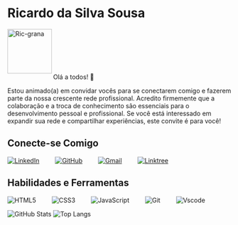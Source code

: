 # Ricardo da Silva Sousa
<img align="left" height="100px" width="100px" alt="Ric-grana" src="https://i.picasion.com/pic92/a8385fb65363bf3d5c3f39c529e1acea.gif">
<br> <br> <br> <br> <br>

Olá a todos! 👋

Estou animado(a) em convidar vocês para se conectarem comigo e fazerem parte da nossa crescente rede profissional. Acredito firmemente que a colaboração e a troca de conhecimento são essenciais para o desenvolvimento pessoal e profissional. Se você está interessado em expandir sua rede e compartilhar experiências, este convite é para você!

## Conecte-se Comigo

[![LinkedIn](https://img.shields.io/badge/LinkedIn-0077B5?style=for-the-badge&logo=linkedin&logoColor=white)](https://www.linkedin.com/in/ricardo-dev13/) &nbsp; &nbsp; &nbsp; &nbsp;
[![GitHub](https://img.shields.io/badge/GitHub-fff?style=for-the-badge&logo=github&logoColor=000)](https://github.com/RicSilva9) &nbsp; &nbsp; &nbsp; &nbsp;
[![Gmail](https://img.shields.io/badge/Gmail-333333?style=for-the-badge&logo=gmail&logoColor=red)](mailto:rssricardo82@gmail.com) &nbsp; &nbsp; &nbsp; &nbsp;
[![Linktree](https://img.shields.io/badge/linktree-939?style=for-the-badge&logo=linktree&logoColor=white)](https://ricsilva9.github.io/LinkTree/)
<br>

## Habilidades e Ferramentas

![HTML5](https://img.shields.io/badge/HTML5-E34F26?style=for-the-badge&logo=html5&logoColor=white) &nbsp; &nbsp; &nbsp; &nbsp;
![CSS3](https://img.shields.io/badge/CSS3-1572B6?style=for-the-badge&logo=css3&logoColor=white) &nbsp; &nbsp; &nbsp; &nbsp;
![JavaScript](https://img.shields.io/badge/JavaScript-F7DF1E?style=for-the-badge&logo=javascript&logoColor=black) &nbsp; &nbsp; &nbsp; &nbsp;
![Git](https://img.shields.io/badge/GIT-E44C30?style=for-the-badge&logo=git&logoColor=white) &nbsp; &nbsp; &nbsp; &nbsp;
![Vscode](https://img.shields.io/badge/Vscode-007ACC?style=for-the-badge&logo=visual-studio-code&logoColor=white)

![GitHub Stats](https://github-readme-stats.vercel.app/api?username=RicSilva9&theme=transparent&bg_color=2D0F4C&border_color=000&show_icons=true&icon_color=30A3DC&title_color=E94D5F&text_color=FFF)
![Top Langs](https://github-readme-stats-git-masterrstaa-rickstaa.vercel.app/api/top-langs/?username=RicSilva9&layout=compact&bg_color=2D0F4C&border_color=000&title_color=E94D5F&text_color=FFF)
